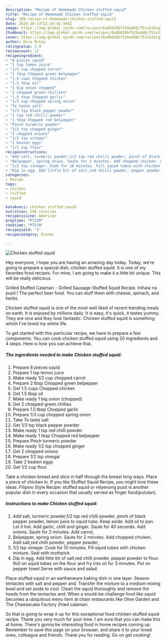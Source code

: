 ```yaml
---
description: "Recipe of Homemade Chicken stuffed squid"
title: "Recipe of Homemade Chicken stuffed squid"
slug: 199-recipe-of-homemade-chicken-stuffed-squid
date: 2020-10-13T22:34:42.948Z
image: https://img-global.cpcdn.com/recipes/6adb626bf528add8/751x532cq70/chicken-stuffed-squid-recipe-main-photo.jpg
thumbnail: https://img-global.cpcdn.com/recipes/6adb626bf528add8/751x532cq70/chicken-stuffed-squid-recipe-main-photo.jpg
cover: https://img-global.cpcdn.com/recipes/6adb626bf528add8/751x532cq70/chicken-stuffed-squid-recipe-main-photo.jpg
author: Dora McCoy
ratingvalue: 3.9
reviewcount: 12
recipeingredient:
- "8 pieces squid"
- "1 tsp lemon juice"
- "1/2 cup chopped carrot"
- "2 tbsp Chopped green belpepper"
- "1.5 cups Chopped chicken"
- "1.5 tbsp oil"
- "1 big onion chopped"
- "2 chopped green chillies"
- "1.5 tbsp Chopped garlic"
- "1/3 cup chopped spring onion"
- "To taste salt"
- "1/3 tsp black pepper powder"
- "1 tsp red chilli powder"
- "1 tbsp Chopped red belpepper"
- "Pinch turmeric powder"
- "1/2 tsp chopped ginger"
- "2 chopped onions"
- "1/2 tsp vinegar"
- "2 beaten eggs"
- "1/2 cup flour"
recipeinstructions:
- "Add salt, turmeric powder,1/2 tsp red chilli powder, pinch of black pepper powder, lemon juice to squid tube. Keep aside. Add oil to pan. Let it hot. Add garlic, chilli and ginger. Saute for 40 seconds. Add onions. Saute for 2 minutes. Add carrot,"
- "Belpepper, spring onion. Saute for 2 minutes. Add chopped chicken. Add salt,red chilli powder, pepper powder,"
- "1/2 tsp vinegar. Cook for 10 minutes. Fill squid tubes with chicken mixture. Seal with toothpick."
- "Dip in egg. Add little bit of salt,red chilli powder, pepper powder to flour. Roll on squid tubes on the flour and fry into oil for 3 minutes. Put on pepper towel.Serve with sauce and salad."
categories:
- Recipe
tags:
- chicken
- stuffed
- squid

katakunci: chicken stuffed squid 
nutrition: 158 calories
recipecuisine: American
preptime: "PT23M"
cooktime: "PT51M"
recipeyield: "1"
recipecategory: Dinner

---
```



![Chicken stuffed squid](https://img-global.cpcdn.com/recipes/6adb626bf528add8/751x532cq70/chicken-stuffed-squid-recipe-main-photo.jpg)

Hey everyone, I hope you are having an amazing day today. Today, we're going to prepare a special dish, chicken stuffed squid. It is one of my favorites food recipes. For mine, I am going to make it a little bit unique. This will be really delicious.

Grilled Stuffed Calamari - Grilled Sausage-Stuffed Squid Recipe. Inihaw na pusit I The perfect beer food. You can stuff them with cheese, spinach, and herbs.

Chicken stuffed squid is one of the most well liked of recent trending meals on earth. It is enjoyed by millions daily. It is easy, it's quick, it tastes yummy. They are nice and they look fantastic. Chicken stuffed squid is something which I've loved my entire life.


To get started with this particular recipe, we have to prepare a few components. You can cook chicken stuffed squid using 20 ingredients and 4 steps. Here is how you can achieve that.

<!--inarticleads1-->

##### The ingredients needed to make Chicken stuffed squid:

1. Prepare 8 pieces squid
1. Prepare 1 tsp lemon juice
1. Make ready 1/2 cup chopped carrot
1. Prepare 2 tbsp Chopped green belpepper
1. Get 1.5 cups Chopped chicken
1. Get 1.5 tbsp oil
1. Make ready 1 big onion (chopped)
1. Get 2 chopped green chillies
1. Prepare 1.5 tbsp Chopped garlic
1. Prepare 1/3 cup chopped spring onion
1. Take To taste salt
1. Get 1/3 tsp black pepper powder
1. Make ready 1 tsp red chilli powder
1. Make ready 1 tbsp Chopped red belpepper
1. Prepare Pinch turmeric powder
1. Make ready 1/2 tsp chopped ginger
1. Get 2 chopped onions
1. Prepare 1/2 tsp vinegar
1. Take 2 beaten eggs
1. Get 1/2 cup flour


Take a chicken breast and slice in half through the breast long ways. Place a piece of chicken in. If you like Stuffed Squid Recipe, you might love these ideas. Filipino Style Recipe: stuffed squid or relyenong pusit is another popular dish in every occasion that usually served as finger food(pulutan). 

<!--inarticleads2-->

##### Instructions to make Chicken stuffed squid:

1. Add salt, turmeric powder,1/2 tsp red chilli powder, pinch of black pepper powder, lemon juice to squid tube. Keep aside. Add oil to pan. Let it hot. Add garlic, chilli and ginger. Saute for 40 seconds. Add onions. Saute for 2 minutes. Add carrot,
1. Belpepper, spring onion. Saute for 2 minutes. Add chopped chicken. Add salt,red chilli powder, pepper powder,
1. 1/2 tsp vinegar. Cook for 10 minutes. Fill squid tubes with chicken mixture. Seal with toothpick.
1. Dip in egg. Add little bit of salt,red chilli powder, pepper powder to flour. Roll on squid tubes on the flour and fry into oil for 3 minutes. Put on pepper towel.Serve with sauce and salad.


Place stuffed squid in an earthenware baking dish in one layer. Season tentacles with salt and pepper and. Transfer the mixture to a medium mixing bowl and set aside to cool. Clean the squid thoroughly and remove the heads from the tentacles and. When a would-be challenge food like squid becomes a ubiquitous menu item at chain restaurants like Olive Garden and The Cheesecake Factory (fried calamari. 

So that is going to wrap it up for this exceptional food chicken stuffed squid recipe. Thank you very much for your time. I am sure that you can make this at home. There's gonna be interesting food in home recipes coming up. Remember to save this page on your browser, and share it to your loved ones, colleague and friends. Thank you for reading. Go on get cooking!
